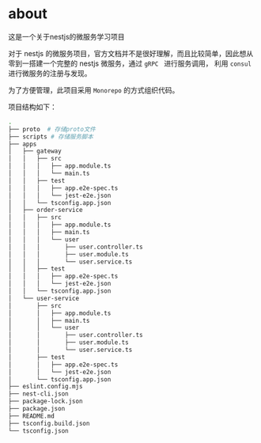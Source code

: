 # about

这是一个关于nestjs的微服务学习项目

对于 nestjs 的微服务项目，官方文档并不是很好理解，而且比较简单，因此想从零到一搭建一个完整的 nestjs 微服务，通过	`gRPC ` 进行服务调用， 利用 `consul`  进行微服务的注册与发现。

为了方便管理，此项目采用 `Monorepo` 的方式组织代码。

项目结构如下：

```bash
.
├── proto  # 存储proto文件
├── scripts # 存储服务脚本
├── apps
│   ├── gateway
│   │   ├── src
│   │   │   ├── app.module.ts
│   │   │   └── main.ts
│   │   ├── test
│   │   │   ├── app.e2e-spec.ts
│   │   │   └── jest-e2e.json
│   │   └── tsconfig.app.json
│   ├── order-service
│   │   ├── src
│   │   │   ├── app.module.ts
│   │   │   ├── main.ts
│   │   │   └── user
│   │   │       ├── user.controller.ts
│   │   │       ├── user.module.ts
│   │   │       └── user.service.ts
│   │   ├── test
│   │   │   ├── app.e2e-spec.ts
│   │   │   └── jest-e2e.json
│   │   └── tsconfig.app.json
│   └── user-service
│       ├── src
│       │   ├── app.module.ts
│       │   ├── main.ts
│       │   └── user
│       │       ├── user.controller.ts
│       │       ├── user.module.ts
│       │       └── user.service.ts
│       ├── test
│       │   ├── app.e2e-spec.ts
│       │   └── jest-e2e.json
│       └── tsconfig.app.json
├── eslint.config.mjs
├── nest-cli.json
├── package-lock.json
├── package.json
├── README.md
├── tsconfig.build.json
└── tsconfig.json
```
